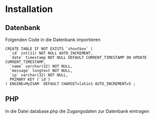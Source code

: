 # Installation

## Datenbank
Folgenden Code in die Datenbank importieren

```
CREATE TABLE IF NOT EXISTS `shoutbox` (
  `id` int(11) NOT NULL AUTO_INCREMENT,
  `date` timestamp NOT NULL DEFAULT CURRENT_TIMESTAMP ON UPDATE CURRENT_TIMESTAMP,
  `name` varchar(32) NOT NULL,
  `message` longtext NOT NULL,
  `ip` varchar(32) NOT NULL,
  PRIMARY KEY (`id`)
) ENGINE=MyISAM  DEFAULT CHARSET=latin1 AUTO_INCREMENT=5 ;
```

## PHP
In die Datei database.php die Zugangsdaten zur Datenbank eintragen